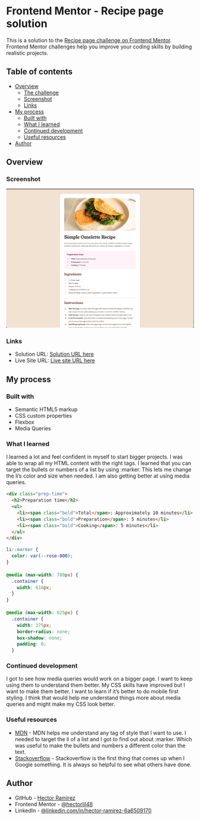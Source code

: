 # Frontend Mentor - Recipe page solution

This is a solution to the [Recipe page challenge on Frontend Mentor](https://www.frontendmentor.io/challenges/recipe-page-KiTsR8QQKm). Frontend Mentor challenges help you improve your coding skills by building realistic projects.

## Table of contents

- [Overview](#overview)
  - [The challenge](#the-challenge)
  - [Screenshot](#screenshot)
  - [Links](#links)
- [My process](#my-process)
  - [Built with](#built-with)
  - [What I learned](#what-i-learned)
  - [Continued development](#continued-development)
  - [Useful resources](#useful-resources)
- [Author](#author)

## Overview

### Screenshot

![](./screenshots/desktop.png)

### Links

- Solution URL: [Solution URL here](https://github.com/hectorlil48/recipe-page-main)
- Live Site URL: [Live site URL here](https://hectorlil48.github.io/recipe-page-main/)

## My process

### Built with

- Semantic HTML5 markup
- CSS custom properties
- Flexbox
- Media Queries

### What I learned

I learned a lot and feel confident in myself to start bigger projects. I was able to wrap all my HTML content with the right tags. I learned that you can target the bullets or numbers of a list by using :marker. This lets me change the li’s color and size when needed. I am also getting better at using media queries.

```html
<div class="prep-time">
  <h2>Preparation time</h2>
  <ul>
    <li><span class="bold">Total</span>: Approximately 10 minutes</li>
    <li><span class="bold">Preparation</span>: 5 minutes</li>
    <li><span class="bold">Cooking</span>: 5 minutes</li>
  </ul>
</div>
```

```css
li::marker {
  color: var(--rose-800);
}

@media (max-width: 780px) {
  .container {
    width: 616px;
  }
}

@media (max-width: 625px) {
  .container {
    width: 375px;
    border-radius: none;
    box-shadow: none;
    padding: 0;
  }
```

### Continued development

I got to see how media queries would work on a bigger page. I want to keep using them to understand them better. My CSS skills have improved but I want to make them better. I want to learn if it’s better to do mobile first styling. I think that would help me understand things more about media queries and might make my CSS look better.

### Useful resources

- [MDN](https://developer.mozilla.org/en-US/) - MDN helps me understand any tag of style that I want to use. I needed to target the li of a list and I got to find out about :marker. Which was useful to make the bullets and numbers a different color than the text.
- [Stackoverflow](https://stackoverflow.com/) - Stackoverflow is the first thing that comes up when I Google something. It is always so helpful to see what others have done.

## Author

- GitHub - [Hector Ramirez](https://github.com/hectorlil48)
- Frontend Mentor - [@hectorlil48](https://www.frontendmentor.io/profile/hectorlil48)
- LinkedIn - [@linkedin.com/in/hector-ramirez-6a6509170](https://www.linkedin.com/in/hector-ramirez-6a6509170/overlay/contact-info/)
